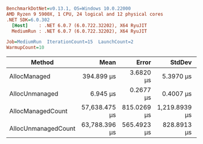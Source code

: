 ``` ini

BenchmarkDotNet=v0.13.1, OS=Windows 10.0.22000
AMD Ryzen 9 5900X, 1 CPU, 24 logical and 12 physical cores
.NET SDK=6.0.302
  [Host]    : .NET 6.0.7 (6.0.722.32202), X64 RyuJIT
  MediumRun : .NET 6.0.7 (6.0.722.32202), X64 RyuJIT

Job=MediumRun  IterationCount=15  LaunchCount=2  
WarmupCount=10  

```
|              Method |          Mean |       Error |        StdDev |           Min |           Max |           P90 |    Gen 0 |    Gen 1 |    Gen 2 |     Allocated |
|-------------------- |--------------:|------------:|--------------:|--------------:|--------------:|--------------:|---------:|---------:|---------:|--------------:|
|        AllocManaged |    394.899 μs |   3.6820 μs |     5.3970 μs |    386.841 μs |    405.990 μs |    403.018 μs | 999.0000 | 999.0000 | 999.0000 | 102,400,395 B |
|      AllocUnmanaged |      6.945 μs |   0.2677 μs |     0.4007 μs |      6.463 μs |      7.490 μs |      7.378 μs |        - |        - |        - |             - |
|   AllocManagedCount | 57,638.475 μs | 815.0269 μs | 1,219.8939 μs | 55,458.356 μs | 60,261.578 μs | 59,591.583 μs | 888.8889 | 888.8889 | 888.8889 | 102,400,376 B |
| AllocUnmanagedCount | 63,788.396 μs | 565.4923 μs |   828.8913 μs | 62,443.988 μs | 65,711.762 μs | 64,680.522 μs |        - |        - |        - |          60 B |
